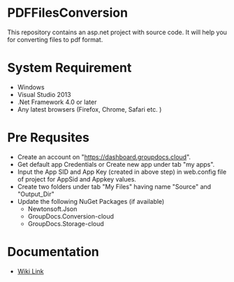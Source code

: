 # PDFFilesConversion
This repository contains an asp.net project with source code. It will help you for converting files to pdf format.

# System Requirement
- Windows
- Visual Studio 2013
- .Net Framework 4.0 or later
- Any latest browsers (Firefox, Chrome, Safari etc. )

# Pre Requsites
- Create an account on "https://dashboard.groupdocs.cloud".
- Get default app Credentials or Create new app under tab "my apps".
- Input the App SID and App Key (created in above step) in web.config file of project for AppSid and Appkey values.
- Create two folders under tab "My Files" having name "Source" and "Output_Dir"
- Update the following NuGet Packages (if available)
  - Newtonsoft.Json
  - GroupDocs.Conversion-cloud
  - GroupDocs.Storage-cloud

# Documentation
- [Wiki Link](https://github.com/Talmeez/PDFFilesConversion/wiki)
